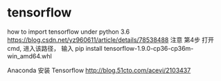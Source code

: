 # tensorflow
how to import tensorflow under python 3.6
https://blog.csdn.net/yz960611/article/details/78538488
注意 第4步 打开cmd, 进入该路径， 输入 pip install tensorflow-1.9.0-cp36-cp36m-win_amd64.whl 


Anaconda 安装 Tensorflow  http://blog.51cto.com/acevi/2103437
